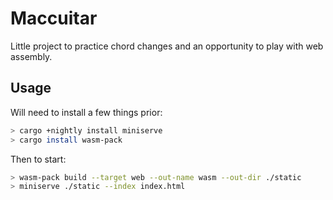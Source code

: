 # Maccuitar

Little project to practice chord changes and an opportunity to play with web
assembly.

## Usage

Will need to install a few things prior:

```sh
> cargo +nightly install miniserve
> cargo install wasm-pack
```

Then to start:

```sh
> wasm-pack build --target web --out-name wasm --out-dir ./static
> miniserve ./static --index index.html
```
